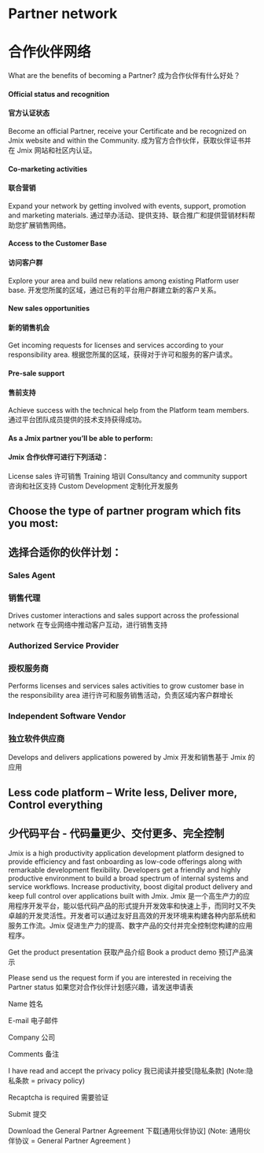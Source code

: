 # Partner network
# 合作伙伴网络

What are the benefits of becoming a Partner? 
成为合作伙伴有什么好处？

#### Official status and recognition
#### 官方认证状态
Become an official Partner, receive your Certificate and be recognized on Jmix website and within the Community.
成为官方合作伙伴，获取伙伴证书并在 Jmix 网站和社区内认证。

#### Co-marketing activities
#### 联合营销
Expand your network by getting involved with events, support, promotion and marketing materials.
通过举办活动、提供支持、联合推广和提供营销材料帮助您扩展销售网络。

#### Access to the Customer Base
#### 访问客户群
Explore your area and build new relations among existing Platform user base.
开发您所属的区域，通过已有的平台用户群建立新的客户关系。

#### New sales opportunities
#### 新的销售机会
Get incoming requests for licenses and services according to your responsibility area.
根据您所属的区域，获得对于许可和服务的客户请求。

#### Pre-sale support
#### 售前支持
Achieve success with the technical help from the Platform team members.
通过平台团队成员提供的技术支持获得成功。

#### As a Jmix partner you’ll be able to perform:
#### Jmix 合作伙伴可进行下列活动：

License sales
许可销售
Training
培训
Consultancy and community support
咨询和社区支持
Custom Development
定制化开发服务


## Choose the type of partner program which fits you most:
## 选择合适你的伙伴计划：

### Sales Agent
### 销售代理
Drives customer interactions and sales support across the professional network
在专业网络中推动客户互动，进行销售支持

### Authorized Service Provider
### 授权服务商
Performs licenses and services sales activities to grow customer base in the responsibility area
进行许可和服务销售活动，负责区域内客户群增长

### Independent Software Vendor
### 独立软件供应商
Develops and delivers applications powered by Jmix
开发和销售基于 Jmix 的应用

## Less code platform – Write less, Deliver more, Control everything
## 少代码平台 - 代码量更少、交付更多、完全控制

Jmix is a high productivity application development platform designed to provide efficiency and fast onboarding as low-code offerings along with remarkable development flexibility. Developers get a friendly and highly productive environment to build a broad spectrum of internal systems and service workflows. Increase productivity, boost digital product delivery and keep full control over applications built with Jmix.
Jmix 是一个高生产力的应用程序开发平台，能以低代码产品的形式提升开发效率和快速上手，而同时又不失卓越的开发灵活性。开发者可以通过友好且高效的开发环境来构建各种内部系统和服务工作流。Jmix 促进生产力的提高、数字产品的交付并完全控制您构建的应用程序。

Get the product presentation
获取产品介绍
Book a product demo
预订产品演示

Please send us the request form if you are interested in receiving the Partner status
如果您对合作伙伴计划感兴趣，请发送申请表

Name 
姓名

E-mail 
电子邮件

Company 
公司

Comments 
备注


I have read and accept the privacy policy
我已阅读并接受[隐私条款]
(Note:隐私条款 = privacy policy)

Recaptcha is required
需要验证

Submit
提交

Download the General Partner Agreement 
下载[通用伙伴协议]
(Note: 通用伙伴协议 = General Partner Agreement )
